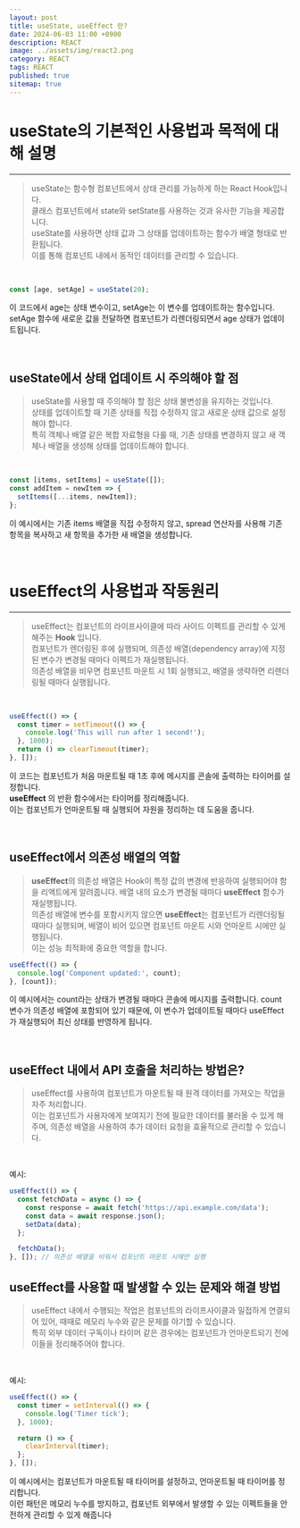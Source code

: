 ```yaml
---
layout: post
title: useState, useEffect 란?
date: 2024-06-03 11:00 +0900
description: REACT
image: ../assets/img/react2.png
category: REACT 
tags: REACT
published: true
sitemap: true
---
```

 
# useState의 기본적인 사용법과 목적에 대해 설명
---
>useState는 함수형 컴포넌트에서 상태 관리를 가능하게 하는 React Hook입니다.    
클래스 컴포넌트에서 state와 setState를 사용하는 것과 유사한 기능을 제공합니다.   
useState를 사용하면 상태 값과 그 상태를 업데이트하는 함수가 배열 형태로 반환됩니다.    
이를 통해 컴포넌트 내에서 동적인 데이터를 관리할 수 있습니다.   

<br>

````javascript
const [age, setAge] = useState(20);
````

이 코드에서 age는 상태 변수이고, setAge는 이 변수를 업데이트하는 함수입니다.    
setAge 함수에 새로운 값을 전달하면 컴포넌트가 리렌더링되면서 age 상태가 업데이트됩니다.   

<br>

## useState에서 상태 업데이트 시 주의해야 할 점

>useState를 사용할 때 주의해야 할 점은 상태 불변성을 유지하는 것입니다.    
상태를 업데이트할 때 기존 상태를 직접 수정하지 않고 새로운 상태 값으로 설정해야 합니다.    
특히 객체나 배열 같은 복합 자료형을 다룰 때, 기존 상태를 변경하지 않고 새 객체나 배열을 생성해 상태를 업데이트해야 합니다.   

<br>

````javascript
const [items, setItems] = useState([]);
const addItem = newItem => {
  setItems([...items, newItem]);
};
````

이 예시에서는 기존 items 배열을 직접 수정하지 않고, spread 연산자를 사용해 기존 항목을 복사하고 새 항목을 추가한 새 배열을 생성합니다.  

<br>

# useEffect의 사용법과 작동원리 
---

>useEffect는 컴포넌트의 라이프사이클에 따라 사이드 이펙트를 관리할 수 있게 해주는 **Hook** 입니다.    
컴포넌트가 렌더링된 후에 실행되며, 의존성 배열(dependency array)에 지정된 변수가 변경될 때마다 이펙트가 재실행됩니다.     
의존성 배열을 비우면 컴포넌트 마운트 시 1회 실행되고, 배열을 생략하면 리렌더링될 때마다 실행됩니다.   

<br>

````javascript
useEffect(() => {
  const timer = setTimeout(() => {
    console.log('This will run after 1 second!');
  }, 1000);
  return () => clearTimeout(timer);
}, []);
````

이 코드는 컴포넌트가 처음 마운트될 때 1초 후에 메시지를 콘솔에 출력하는 타이머를 설정합니다.    
**useEffect** 의 반환 함수에서는 타이머를 정리해줍니다.   
이는 컴포넌트가 언마운트될 때 실행되어 자원을 정리하는 데 도움을 줍니다.   

<br>

## useEffect에서 의존성 배열의 역할

>**useEffect**의 의존성 배열은 Hook이 특정 값의 변경에 반응하여 실행되어야 함을 리액트에게 알려줍니다. 
배열 내의 요소가 변경될 때마다 **useEffect** 함수가 재실행됩니다.   
의존성 배열에 변수를 포함시키지 않으면 **useEffect**는 컴포넌트가 리렌더링될 때마다 실행되며, 배열이 비어 있으면 컴포넌트 마운트 시와 언마운트 시에만 실행됩니다.   
이는 성능 최적화에 중요한 역할을 합니다.   

````javascript
useEffect(() => {
  console.log('Component updated:', count);
}, [count]);
````

이 예시에서는 count라는 상태가 변경될 때마다 콘솔에 메시지를 출력합니다. count 변수가 의존성 배열에 포함되어 있기 때문에, 이 변수가 업데이트될 때마다 useEffect가 재실행되어 최신 상태를 반영하게 됩니다.    

<Br>

## useEffect 내에서 API 호출을 처리하는 방법은?

>useEffect를 사용하여 컴포넌트가 마운트될 때 원격 데이터를 가져오는 작업을 자주 처리합니다.   
이는 컴포넌트가 사용자에게 보여지기 전에 필요한 데이터를 불러올 수 있게 해주며, 의존성 배열을 사용하여 추가 데이터 요청을 효율적으로 관리할 수 있습니다.   

<br>

예시:
````javascript
useEffect(() => {
  const fetchData = async () => {
    const response = await fetch('https://api.example.com/data');
    const data = await response.json();
    setData(data);
  };

  fetchData();
}, []); // 의존성 배열을 비워서 컴포넌트 마운트 시에만 실행
````

## useEffect를 사용할 때 발생할 수 있는 문제와 해결 방법

>useEffect 내에서 수행되는 작업은 컴포넌트의 라이프사이클과 밀접하게 연결되어 있어, 때때로 메모리 누수와 같은 문제를 야기할 수 있습니다.    
특히 외부 데이터 구독이나 타이머 같은 경우에는 컴포넌트가 언마운트되기 전에 이들을 정리해주어야 합니다.   

<br>

예시:
````javascript
useEffect(() => {
  const timer = setInterval(() => {
    console.log('Timer tick');
  }, 1000);

  return () => {
    clearInterval(timer);
  };
}, []);
````

이 예시에서는 컴포넌트가 마운트될 때 타이머를 설정하고, 언마운트될 때 타이머를 정리합니다.    
이런 패턴은 메모리 누수를 방지하고, 컴포넌트 외부에서 발생할 수 있는 이펙트들을 안전하게 관리할 수 있게 해줍니다  
